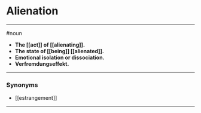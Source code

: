 # Alienation
---
#noun
- **The [[act]] of [[alienating]].**
- **The state of [[being]] [[alienated]].**
- **Emotional isolation or dissociation.**
- **Verfremdungseffekt.**
---
### Synonyms
- [[estrangement]]
---
